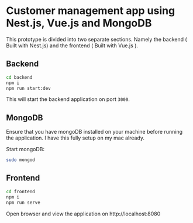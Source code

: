 # Customer management app using Nest.js, Vue.js and MongoDB

This prototype is divided into two separate sections. Namely the backend ( Built with Nest.js) and the frontend
( Built with Vue.js ).

## Backend
```bash
cd backend
npm i
npm run start:dev
```
This will start the backend application on port `3000`.

## MongoDB
Ensure that you have mongoDB installed on your machine before running the application. I have this fully setup on my mac already.

Start mongoDB:

```bash
sudo mongod
```

## Frontend
```bash
cd frontend
npm i
npm run serve
```
Open browser and view the application on http://localhost:8080
